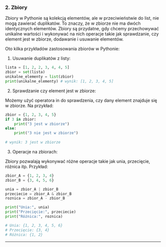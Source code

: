 ### 2. Zbiory

Zbiory w Pythonie są kolekcją elementów, ale w przeciwieństwie do list, nie mogą zawierać duplikatów. To znaczy, że w zbiorze nie ma dwóch identycznych elementów. Zbiory są przydatne, gdy chcemy przechowywać unikalne wartości i wykonywać na nich operacje takie jak sprawdzanie, czy element jest w zbiorze, dodawanie i usuwanie elementów.

Oto kilka przykładów zastosowania zbiorów w Pythonie:

1. Usuwanie duplikatów z listy:

```python
lista = [1, 2, 2, 3, 4, 4, 5]
zbior = set(lista)
unikalne_elementy = list(zbior)
print(unikalne_elementy) # wynik: [1, 2, 3, 4, 5]
```

2. Sprawdzanie czy element jest w zbiorze:

Możemy użyć operatora in do sprawdzenia, czy dany element znajduje się w zbiorze. Na przykład:

```python
zbior = {1, 2, 3, 4, 5}
if 3 in zbior:
    print("3 jest w zbiorze")
else:
    print("3 nie jest w zbiorze")
    
# wynik: 3 jest w zbiorze
```

3. Operacje na zbiorach:

Zbiory pozwalają wykonywać różne operacje takie jak unia, przecięcie, różnica itp. Przykład:
```python
zbior_A = {1, 2, 3, 4}
zbior_B = {3, 4, 5, 6}

unia = zbior_A | zbior_B
przeciecie = zbior_A & zbior_B
roznica = zbior_A - zbior_B

print("Unia:", unia)
print("Przecięcie:", przeciecie)
print("Różnica:", roznica)

# Unia: {1, 2, 3, 4, 5, 6}
# Przecięcie: {3, 4}
# Różnica: {1, 2}
```

<hr>